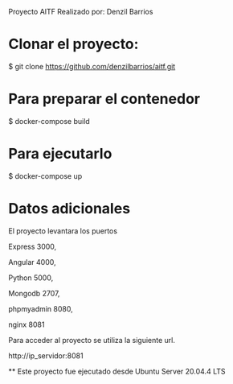 Proyecto AITF
Realizado por: Denzil Barrios



# Clonar el proyecto:
$ git clone https://github.com/denzilbarrios/aitf.git

# Para preparar el contenedor
$ docker-compose build

# Para ejecutarlo 
$ docker-compose up


# Datos adicionales
El proyecto levantara los puertos

Express 3000,

Angular 4000, 

Python  5000,
 
Mongodb 2707,

phpmyadmin 8080,

nginx   8081

Para acceder al proyecto se utiliza la siguiente url.

http://ip_servidor:8081

** Este proyecto fue ejecutado desde Ubuntu Server 20.04.4 LTS

